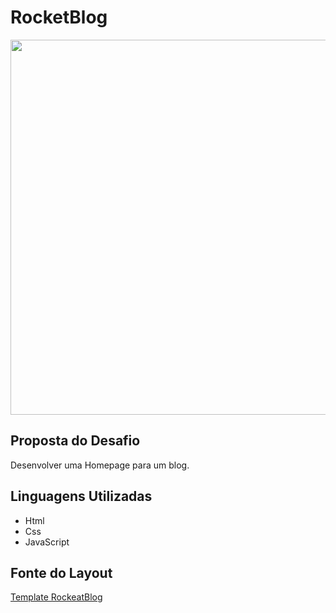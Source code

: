 # RocketBlog
<img src="https://user-images.githubusercontent.com/102755532/181361924-4e8a873f-a913-46d5-89ff-97128999ffe0.png" width ="600px">

## Proposta do Desafio
Desenvolver uma Homepage para um blog.


## Linguagens Utilizadas 

<ul>
  <li>Html</li>
  <li>Css</li>
  <li>JavaScript</li>
 </ul>
 
## Fonte do Layout
 [Template RockeatBlog](https://www.figma.com/file/r4CsL6MPTAvE7EvJXjhFK4/DD-RocketBlog/duplicate)
